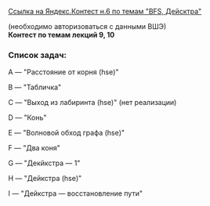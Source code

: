 [Ссылка на Яндекс.Контест н.6 по темам "BFS, Дейсктра"](https://official.contest.yandex.ru/contest/38080)

(необходимо авторизоваться с данными ВШЭ)
<br>
**Контест по темам лекций 9, 10**
<br>
### Список задач:
A — "Расстояние от корня (hse)"

B — "Табличка"

C — "Выход из лабиринта (hse)" (нет реализации)

D — "Конь"

E — "Волновой обход графа (hse)"

F — "Два коня"

G — "Декйкстра — 1"

H — "Дейкстра (hse)"

I — "Дейкстра — восстановление пути"


